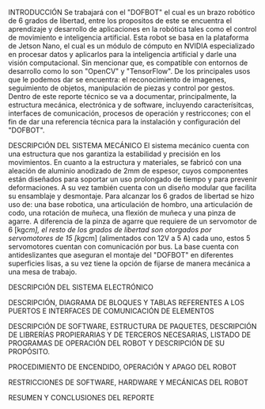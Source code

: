 INTRODUCCIÓN
Se trabajará con el "DOFBOT" el cual es un brazo robótico de 6 grados de libertad, entre los propositos de este se encuentra el aprendizaje y desarrollo de aplicaciones en la robótica tales como el control de movimiento e inteligencia artificial. Esta robot se basa en la plataforma de Jetson Nano, el cual es un módulo de cómputo en NVIDIA especializado en procesar datos y aplicarlos para la inteligencia artificial y darle una visión computacional. Sin mencionar que, es compatible con entornos de desarrollo como lo son "OpenCV" y "TensorFlow". 
De los principales usos que le podemos dar se encuentra: el reconocimiento de imagenes, seguimiento de objetos, manipulación de piezas y control por gestos. 
Dentro de este reporte técnico se va a documentar, principalmente, la estructura mecánica, electrónica y de software, incluyendo caracterísitcas, interfaces de comunicación, procesos de operación y restriccones; con el fin de dar una referencia técnica para la instalación y configuración del "DOFBOT". 

DESCRIPCIÓN DEL SISTEMA MECÁNICO
El sistema mecánico cuenta con una estructura que nos garantiza la estabilidad y precisión en los movimientos.
En cuanto a la estructura y materiales, se fabricó con una aleación de aluminio anodizado de 2mm de espesor, cuyos componentes están diseñados para soportar un uso prolongado de tiempo y para prevenir deformaciones. A su vez también cuenta con un diseño modular que facilita su ensamblaje y desmontaje. 
Para alcanzar los 6 grados de libertad se hizo uso de: una base robotica, una articulación de hombro, una articulación de codo, una rotación de muñeca, una flexión de muñeca y una pinza de agarre. A diferencia de la pinza de agarre que requiere de un servomotor de 6 [kg*cm], el resto de los grados de libertad son otorgados por servomotores de 15 [kg*cm] (alimentados con 12V a 5 A) cada uno, estos 5 servomotores cuentan con comunicación por bus. La base cuenta con antideslizantes que aseguran el montaje del "DOFBOT" en diferentes superficies lisas, a su vez tiene la opción de fijarse de manera mecánica a una mesa de trabajo. 

DESCRIPCIÓN DEL SISTEMA ELECTRÓNICO


DESCRIPCIÓN, DIAGRAMA DE BLOQUES Y TABLAS REFERENTES A LOS PUERTOS E INTERFACES DE COMUNICACIÓN DE ELEMENTOS

DESCRIPCIÓN DE SOFTWARE, ESTRUCTURA DE PAQUETES, DESCRIPCIÓN DE LIBRERÍAS PROPIERARIAS Y DE TERCEROS NECESARIAS, LISTADO DE PROGRAMAS DE OPERACIÓN DEL ROBOT Y DESCRIPCIÓN DE SU PROPÓSITO. 

PROCEDIMIENTO DE ENCENDIDO, OPERACIÓN Y APAGO DEL ROBOT

RESTRICCIONES DE SOFTWARE, HARDWARE Y MECÁNICAS DEL ROBOT

RESUMEN Y CONCLUSIONES DEL REPORTE
